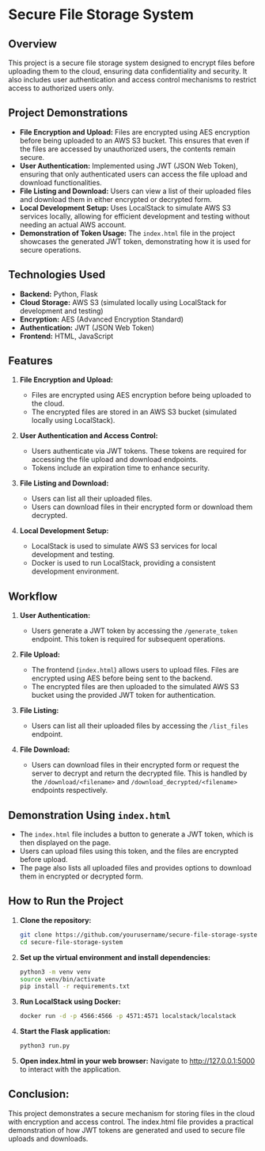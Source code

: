 # Secure File Storage System

## Overview

This project is a secure file storage system designed to encrypt files before uploading them to the cloud, ensuring data confidentiality and security. It also includes user authentication and access control mechanisms to restrict access to authorized users only.

## Project Demonstrations

- **File Encryption and Upload:** Files are encrypted using AES encryption before being uploaded to an AWS S3 bucket. This ensures that even if the files are accessed by unauthorized users, the contents remain secure.
- **User Authentication:** Implemented using JWT (JSON Web Token), ensuring that only authenticated users can access the file upload and download functionalities.
- **File Listing and Download:** Users can view a list of their uploaded files and download them in either encrypted or decrypted form.
- **Local Development Setup:** Uses LocalStack to simulate AWS S3 services locally, allowing for efficient development and testing without needing an actual AWS account.
- **Demonstration of Token Usage:** The `index.html` file in the project showcases the generated JWT token, demonstrating how it is used for secure operations.

## Technologies Used

- **Backend:** Python, Flask
- **Cloud Storage:** AWS S3 (simulated locally using LocalStack for development and testing)
- **Encryption:** AES (Advanced Encryption Standard)
- **Authentication:** JWT (JSON Web Token)
- **Frontend:** HTML, JavaScript

## Features

1. **File Encryption and Upload:**
   - Files are encrypted using AES encryption before being uploaded to the cloud.
   - The encrypted files are stored in an AWS S3 bucket (simulated locally using LocalStack).

2. **User Authentication and Access Control:**
   - Users authenticate via JWT tokens. These tokens are required for accessing the file upload and download endpoints.
   - Tokens include an expiration time to enhance security.

3. **File Listing and Download:**
   - Users can list all their uploaded files.
   - Users can download files in their encrypted form or download them decrypted.

4. **Local Development Setup:**
   - LocalStack is used to simulate AWS S3 services for local development and testing.
   - Docker is used to run LocalStack, providing a consistent development environment.

## Workflow

1. **User Authentication:**
   - Users generate a JWT token by accessing the `/generate_token` endpoint. This token is required for subsequent operations.

2. **File Upload:**
   - The frontend (`index.html`) allows users to upload files. Files are encrypted using AES before being sent to the backend.
   - The encrypted files are then uploaded to the simulated AWS S3 bucket using the provided JWT token for authentication.

3. **File Listing:**
   - Users can list all their uploaded files by accessing the `/list_files` endpoint.

4. **File Download:**
   - Users can download files in their encrypted form or request the server to decrypt and return the decrypted file. This is handled by the `/download/<filename>` and `/download_decrypted/<filename>` endpoints respectively.

## Demonstration Using `index.html`

- The `index.html` file includes a button to generate a JWT token, which is then displayed on the page.
- Users can upload files using this token, and the files are encrypted before upload.
- The page also lists all uploaded files and provides options to download them in encrypted or decrypted form.

## How to Run the Project

1. **Clone the repository:**
   ```bash
   git clone https://github.com/yourusername/secure-file-storage-system.git
   cd secure-file-storage-system
2. **Set up the virtual environment and install dependencies:**
   ```bash
   python3 -m venv venv
   source venv/bin/activate
   pip install -r requirements.txt

2. **Run LocalStack using Docker:**
   ```bash
   docker run -d -p 4566:4566 -p 4571:4571 localstack/localstack

3. **Start the Flask application:**
   ```bash
   python3 run.py


4. **Open index.html in your web browser:**
	Navigate to http://127.0.0.1:5000 to interact with the application.

## Conclusion:
This project demonstrates a secure mechanism for storing files in the cloud with encryption and access control. The index.html file provides a practical demonstration of how JWT tokens are generated and used to secure file uploads and downloads.
